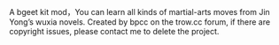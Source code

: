 A bgeet kit mod，You can learn all kinds of martial-arts moves from Jin Yong’s wuxia novels. Created by bpcc on the trow.cc forum, if there are copyright issues, please contact me to delete the project.
